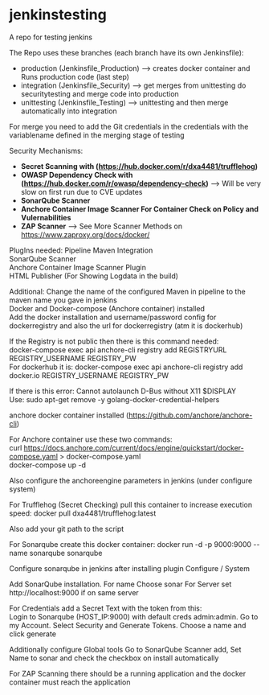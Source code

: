 # jenkinstesting
A repo for testing jenkins


The Repo uses these branches (each branch have its own Jenkinsfile):
* production (Jenkinsfile_Production) --> creates docker container and Runs production code (last step)
* integration (Jenkinsfile_Security) --> get merges from unittesting do securitytesting and merge code into production
* unittesting (Jenkinsfile_Testing) --> unittesting and then merge automatically into integration

For merge you need to add the Git credentials in the credentials with the variablename defined in the merging stage of testing


Security Mechanisms:
*  **Secret Scanning with (https://hub.docker.com/r/dxa4481/trufflehog)**
*  **OWASP Dependency Check with (https://hub.docker.com/r/owasp/dependency-check)** --> Will be very slow on first run due to CVE updates
*  **SonarQube Scanner**
*  **Anchore Container Image Scanner For Container Check on Policy and Vulernabilities**
*  **ZAP Scanner** --> See More Scanner Methods on https://www.zaproxy.org/docs/docker/



PlugIns needed:
Pipeline Maven Integration<br/>
SonarQube Scanner<br/>
Anchore Container Image Scanner Plugin<br/>
HTML Publisher (For Showing Logdata in the build)<br/>


Additional:
Change the name of the configured Maven in pipeline to the maven name you gave in jenkins<br/>
Docker and Docker-compose (Anchore container) installed<br/>
Add the docker installation and username/password config for dockerregistry and also the url for dockerregistry (atm it is dockerhub)

If the Registry is not public then there is this command needed:<br/>
docker-compose exec api anchore-cli registry add REGISTRYURL REGISTRY_USERNAME REGISTRY_PW<br/>
For dockerhub it is: docker-compose exec api anchore-cli registry add docker.io REGISTRY_USERNAME REGISTRY_PW<br/>


If there is this error: Cannot autolaunch D-Bus without X11 $DISPLAY<br/>
Use: sudo apt-get remove -y golang-docker-credential-helpers

anchore docker container installed (https://github.com/anchore/anchore-cli)<br/>

For Anchore container use these two commands:<br/>
curl https://docs.anchore.com/current/docs/engine/quickstart/docker-compose.yaml > docker-compose.yaml<br/>
docker-compose up -d

Also configure the anchoreengine parameters in jenkins (under configure system)


For Trufflehog (Secret Checking) pull this container to increase execution speed:
docker pull dxa4481/trufflehog:latest

Also add your git path to the script


For Sonarqube create this docker container:
docker run -d -p 9000:9000 --name sonarqube sonarqube

Configure sonarqube in jenkins after installing plugin
Configure / System

Add SonarQube installation. For name Choose sonar
For Server set http://localhost:9000 if on same server

For Credentials add a Secret Text with the token from this:<br/>
Login to Sonarqube (HOST_IP:9000) with default creds admin:admin.
Go to my Account. Select Security and Generate Tokens. Choose a name and click generate

Additionally configure Global tools
Go to SonarQube Scanner add, Set Name to sonar and check the checkbox on install automatically


For ZAP Scanning there should be a running application and the docker container must reach the application

